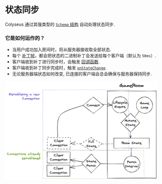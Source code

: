 # 状态同步

Colyseus 通过其强类型的 [`Schema` 结构](/state/schema/) 自动处理状态同步.

### 它是如何运作的？

- 当用户成功加入房间时，将从服务器接收取全部状态.
- 每个 [补丁帧](/server/room/#patchrate-number)，都会把状态的二进制补丁会发送给每个客户端（默认为 `50ms`）.
- 客户端收到补丁进行同步时，会触发 [回调函数](/state/schema/#callbacks).
- 客户端收到补丁同步完成时，触发 [`onStateChange`](/client/room/#onstatechange).
- 无论服务器端状态如何改变, 已连接的客户端会总会确保与服务器保持同步.

![状态同步图](state-sync.png)
